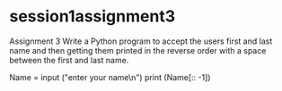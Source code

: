 # session1assignment3
Assignment 3
Write a Python program to accept the users first and last name and then getting them printed in the reverse order with a space between the first and last name.

Name = input ("enter your name\n")
print (Name[:: -1])

